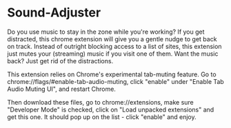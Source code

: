 # Sound-Adjuster
Do you use music to stay in the zone while you're working?  If you get distracted, this chrome extension will give you a gentle nudge to get back on track.  Instead of outright blocking access to a list of sites, this extension just mutes your (streaming) music if you visit one of them.  Want the music back?  Just get rid of the distractions.

This extension relies on Chrome's experimental tab-muting feature.  Go to chrome://flags/#enable-tab-audio-muting, click "enable" under "Enable Tab Audio Muting UI", and restart Chrome.

Then download these files, go to chrome://extensions, make sure "Developer Mode" is checked, click on "Load unpacked extensions" and get this one.  It should pop up on the list - click "enable" and enjoy.

